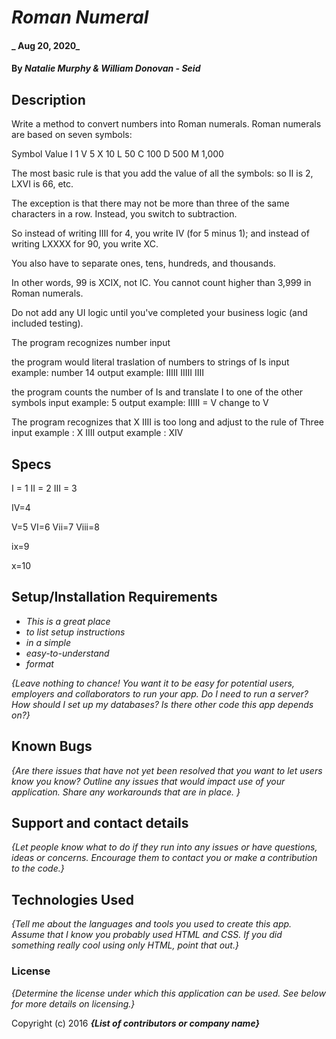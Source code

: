 # _Roman Numeral_

#### _ Aug 20, 2020_

#### By _**Natalie Murphy & William Donovan - Seid**_

## Description

Write a method to convert numbers into Roman numerals. Roman numerals are based on seven symbols:

Symbol  Value
I       1
V       5
X       10
L       50
C       100
D       500
M       1,000

The most basic rule is that you add the value of all the symbols: so II is 2, LXVI is 66, etc.

The exception is that there may not be more than three of the same characters in a row.
Instead, you switch to subtraction.

So instead of writing IIII for 4, you write IV (for 5 minus 1); and instead of writing LXXXX for 90, you write XC.

You also have to separate ones, tens, hundreds, and thousands. 

In other words, 99 is XCIX, not IC. You cannot count higher than 3,999 in Roman numerals.

Do not add any UI logic until you've completed your business logic (and included testing).

The program recognizes number input

the program would literal traslation of numbers to strings of Is
  input example: number 14
  output example:  IIIII IIIII IIII

the program counts the number of Is and translate I to one of the other symbols
 input example: 5
 output example: IIIII = V change to V 

The program recognizes that X IIII is too long and adjust to the rule of Three 
 input example : X IIII
 output example : XIV




## Specs
I = 1
II = 2
III = 3 

IV=4 

V=5
VI=6
Vii=7
Viii=8

ix=9

x=10













## Setup/Installation Requirements

* _This is a great place_
* _to list setup instructions_
* _in a simple_
* _easy-to-understand_
* _format_

_{Leave nothing to chance! You want it to be easy for potential users, employers and collaborators to run your app. Do I need to run a server? How should I set up my databases? Is there other code this app depends on?}_

## Known Bugs

_{Are there issues that have not yet been resolved that you want to let users know you know?  Outline any issues that would impact use of your application.  Share any workarounds that are in place. }_

## Support and contact details

_{Let people know what to do if they run into any issues or have questions, ideas or concerns.  Encourage them to contact you or make a contribution to the code.}_

## Technologies Used

_{Tell me about the languages and tools you used to create this app. Assume that I know you probably used HTML and CSS. If you did something really cool using only HTML, point that out.}_

### License

*{Determine the license under which this application can be used.  See below for more details on licensing.}*

Copyright (c) 2016 **_{List of contributors or company name}_**